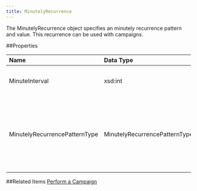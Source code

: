 ```yaml
---
title: MinutelyRecurrence
---
```

The MinutelyRecurrence object specifies an minutely recurrence pattern and value. This recurrence can be used with campaigns.

##Properties
<table class="table table-hover">
<thead align="left">
<tr><th>Name</th><th>Data Type</th><th>Description</th></tr>
</thead>
<tbody>
<tr>
<td>MinuteInterval</td>
<td>xsd:int</td>
<td>Indicates a recurrence interval of minutes.</td>
</tr>
<tr>
<td>MinutelyRecurrencePatternType</td>
<td>MinutelyRecurrencePatternTypeEnum</td>
<td>Specifies the pattern type with which minutely recurrences happen. Valid values include Interval.</td>
</tr>
</tbody>
</table>

##Related Items
[Perform a Campaign](performing_a_campaign_via_the_web_service_api.htm)
